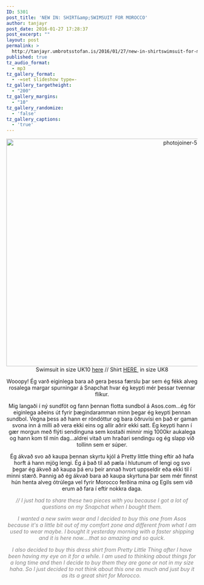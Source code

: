 ```yaml
---
ID: 5301
post_title: 'NEW IN: SHIRT&amp;SWIMSUIT FOR MOROCCO'
author: tanjayr
post_date: 2016-01-27 17:28:37
post_excerpt: ""
layout: post
permalink: >
  http://tanjayr.umbrotsstofan.is/2016/01/27/new-in-shirtswimsuit-for-morocco/
published: true
tz_audio_format:
  - mp3
tz_gallery_format:
  - -=set slideshow type=-
tz_gallery_targetheight:
  - "200"
tz_gallery_margins:
  - "10"
tz_gallery_randomize:
  - 'false'
tz_gallery_captions:
  - 'true'
---
```

<p style="text-align: center;"><img class="aligncenter size-large wp-image-5302" src="http://www.tanjayr.com/wp-content/uploads/2016/01/photojoiner-5-1024x683.jpg" alt="photojoiner-5" width="900" height="600" />Swimsuit in size UK10 <a href="http://www.asos.com/ASOS/ASOS-Stripe-70s-Plunge-Halter-Swimsuit/Prod/pgeproduct.aspx?iid=5930239&amp;CTARef=Recently%20Viewed&amp;CTARef=Recently%20Viewed" target="_blank">here</a> // Shirt <a href="https://www.prettylittlething.com/perrin-rose-longline-shirt-dress.html" target="_blank">HERE </a> in size UK8</p>
<p style="text-align: center;">Wooopy! Ég varð eiginlega bara að gera þessa færslu þar sem ég fékk alveg rosalega margar spurningar á Snapchat hvar ég keypti mér þessar tvennar flíkur.</p>
<p style="text-align: center;">Mig langaði í ný sundföt og fann þennan flotta sundbol á Asos.com...ég fór eiginlega aðeins út fyrir þægindaramman minn þegar ég keypti þennan sundbol. Vegna þess að hann er röndóttur og bara öðruvísi en það er gaman svona inn á milli að vera ekki eins og allir aðrir ekki satt. Ég keypti hann í gær morgun með flýti sendinguna sem kostaði minnir mig 1000kr aukalega og hann kom til mín dag...aldrei vitað um hraðari sendingu og ég slapp við tollinn sem er súper.</p>
<p style="text-align: center;">Ég ákvað svo að kaupa þennan skyrtu kjól á Pretty little thing eftir að hafa horft á hann mjög lengi. Ég á það til að pæla í hlutunum of lengi og svo þegar ég ákveð að kaupa þá eru þeir annað hvort uppseldir eða ekki til í minni stærð. Þannig að ég ákvað bara að kaupa skyrtuna þar sem mér finnst hún henta alveg ótrúlega vel fyrir Morocco ferðina mína og Egils sem við erum að fara í eftir nokkra daga.</p>
<p style="text-align: center;"><em><span style="color: #808080;">// I just had to share these two pieces with you because I got a lot of questions on my Snapchat when I bought them.</span></em></p>
<p style="text-align: center;"><em><span style="color: #808080;">I wanted a new swim wear and I decided to buy this one from Asos because it's a little bit out of my comfort zone and different from what I am used to wear maybe. I bought it yesterday morning with a faster shipping and it is here now....that so amazing and so quick.</span></em></p>
<p style="text-align: center;"><em><span style="color: #808080;">I also decided to buy this dress shirt from Pretty Little Thing after I have been having my eye on it for a while. I am used to thinking about things for a long time and then I decide to buy them they are gone or not in my size haha. So I just decided to not think about this one as much and just buy it as its a great shirt for Morocco. </span></em></p>